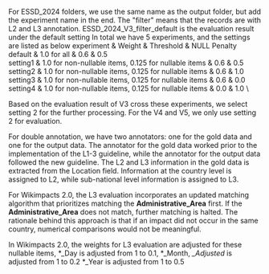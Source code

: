 For ESSD_2024 folders, we use the same name as the output folder, but add the experiment name in the end.
The "filter" means that the records are with L2 and L3 annotation.
ESSD_2024_V3_filter_default is the evaluation result under the default setting
In total we have 5 experiments, and the settings are listed as below
experiment & Weight & Threshold & NULL Penalty \
default & 1.0 for all & 0.6 & 0.5\
setting1 & 1.0 for non-nullable items, 0.125 for nullable items & 0.6 & 0.5 \
setting2 & 1.0 for non-nullable items, 0.125 for nullable items & 0.6 & 1.0 \
setting3 & 1.0 for non-nullable items, 0.125 for nullable items & 0.6 & 0.0 \
setting4 & 1.0 for non-nullable items, 0.125 for nullable items & 0.0 & 1.0 \


Based on the evaluation result of V3 cross these experiments, we select setting 2 for the further processing.
For the V4 and V5, we only use setting 2 for evaluation.

For double annotation, we have two annotators: one for the gold data and one for the output data. The annotator for the gold data worked prior to the implementation of the L1-3 guideline, while the annotator for the output data followed the new guideline. The L2 and L3 information in the gold data is extracted from the Location field. Information at the country level is assigned to L2, while sub-national level information is assigned to L3.


For Wikimpacts 2.0, the L3 evaluation incorporates an updated matching algorithm that prioritizes matching the **Administrative_Area** first. If the **Administrative_Area** does not match, further matching is halted. The rationale behind this approach is that if an impact did not occur in the same country, numerical comparisons would not be meaningful.

In Wikimpacts 2.0, the weights for L3 evaluation are adjusted for these nullable items, 
*_Day is adjusted from 1 to 0.1, 
*_Month, *_Adjusted* is adjusted from 1 to 0.2
*_Year is adjusted from 1 to 0.5
